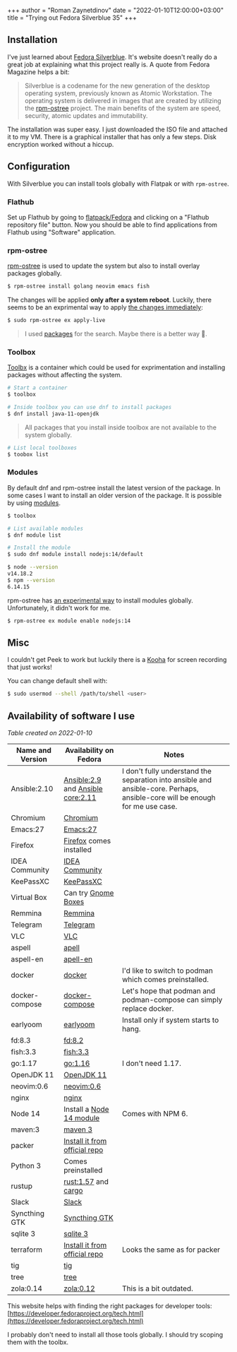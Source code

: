 +++
author = "Roman Zaynetdinov"
date = "2022-01-10T12:00:00+03:00"
title = "Trying out Fedora Silverblue 35"
+++

## Installation

I've just learned about [Fedora Silverblue](https://silverblue.fedoraproject.org). It's website doesn't really do a great job at explaining what this project really is. A quote from Fedora Magazine helps a bit:

> Silverblue is a codename for the new generation of the desktop operating system, previously known as Atomic Workstation. The operating system is delivered in images that are created by utilizing the [rpm-ostree](https://coreos.github.io/rpm-ostree/) project. The main benefits of the system are speed, security, atomic updates and immutability. 

The installation was super easy. I just downloaded the ISO file and attached it to my VM. There is a graphical installer that has only a few steps. Disk encryption worked without a hiccup.


## Configuration

With Silverblue you can install tools globally with Flatpak or with `rpm-ostree`. 

### Flathub

Set up Flathub by going to [flatpack/Fedora](https://flatpak.org/setup/Fedora/) and clicking on a "Flathub repository file" button. Now you should be able to find applications from Flathub using "Software" application.

### rpm-ostree

[rpm-ostree](https://coreos.github.io/rpm-ostree/administrator-handbook/) is used to update the system but also to install overlay packages globally.

```sh
$ rpm-ostree install golang neovim emacs fish
```

The changes will be applied **only after a system reboot**. Luckily, there seems to be an exprimental way to apply [the changes immediately](https://techoverflow.net/2021/05/15/how-to-apply-fedora-coreos-changes-without-a-reboot/):

```sh
$ sudo rpm-ostree ex apply-live
```

> I used [packages](https://packages.fedoraproject.org/) for the search. Maybe there is a better way 🤔.

### Toolbox

[Toolbx](https://containertoolbx.org/) is a container which could be used for exprimentation and installing packages without affecting the system.

```sh
# Start a container
$ toolbox

# Inside toolbox you can use dnf to install packages
$ dnf install java-11-openjdk
```

> All packages that you install inside toolbox are not available to the system globally.

```sh
# List local toolboxes
$ toobox list
```

### Modules

By default dnf and rpm-ostree install the latest version of the package. In some cases I want to install an older version of the package. It is possible by using [modules](https://docs.fedoraproject.org/en-US/modularity/installing-modules/).

```sh
$ toolbox

# List available modules
$ dnf module list

# Install the module
$ sudo dnf module install nodejs:14/default

$ node --version
v14.18.2
$ npm --version
6.14.15
```

rpm-ostree has [an experimental way](https://coreos.github.io/rpm-ostree/administrator-handbook/#modularity) to install modules globally. Unfortunately, it didn't work for me.

```sh
$ rpm-ostree ex module enable nodejs:14
```


## Misc

I couldn't get Peek to work but luckily there is a [Kooha](https://github.com/SeaDve/Kooha) for screen recording that just works!

You can change default shell with:

```sh
$ sudo usermod --shell /path/to/shell <user>
```


## Availability of software I use

*Table created on 2022-01-10*

| Name and Version | Availability on Fedora | Notes |
| ---------------- | ---------------------- | ------|
| Ansible:2.10 | [Ansible:2.9](https://packages.fedoraproject.org/pkgs/ansible/ansible/) and [Ansible core:2.11](https://packages.fedoraproject.org/pkgs/ansible-core/ansible-core/) | I don't fully understand the separation into ansible and ansible-core. Perhaps, ansible-core will be enough for me use case.
| Chromium | [Chromium](https://flathub.org/apps/details/org.chromium.Chromium) |
| Emacs:27 | [Emacs:27](https://packages.fedoraproject.org/pkgs/emacs/emacs/) |
| Firefox | [Firefox](https://flathub.org/apps/details/org.mozilla.firefox) comes installed |
| IDEA Community | [IDEA Community](https://flathub.org/apps/details/com.jetbrains.IntelliJ-IDEA-Community) |
| KeePassXC | [KeePassXC](https://flathub.org/apps/details/org.keepassxc.KeePassXC) |
| Virtual Box | Can try [Gnome Boxes](https://flathub.org/apps/details/org.gnome.Boxes) |
| Remmina | [Remmina](https://flathub.org/apps/details/org.remmina.Remmina) |
| Telegram | [Telegram](https://flathub.org/apps/details/org.telegram.desktop) |
| VLC | [VLC](https://flathub.org/apps/details/org.videolan.VLC) |
| aspell | [apell](https://packages.fedoraproject.org/pkgs/aspell/aspell/)
| aspell-en | [apell-en](https://packages.fedoraproject.org/pkgs/aspell-en/aspell-en/) |
| docker | [docker](https://developer.fedoraproject.org/tools/docker/about.html) | I'd like to switch to podman which comes preinstalled. |
| docker-compose | [docker-compose](https://developer.fedoraproject.org/tools/docker/compose.html) | Let's hope that podman and podman-compose can simply replace docker. |
| earlyoom | [earlyoom](https://packages.fedoraproject.org/pkgs/earlyoom/earlyoom/) | Install only if system starts to hang. |
| fd:8.3 | [fd:8.2](https://packages.fedoraproject.org/pkgs/rust-fd-find/fd-find/) |
| fish:3.3 | [fish:3.3](https://packages.fedoraproject.org/pkgs/fish/fish/) |
| go:1.17 | [go:1.16](https://packages.fedoraproject.org/pkgs/golang/golang/) | I don't need 1.17. |
| OpenJDK 11 | [OpenJDK 11](https://packages.fedoraproject.org/pkgs/java-11-openjdk/java-11-openjdk-devel/) |
| neovim:0.6 | [neovim:0.6](https://packages.fedoraproject.org/pkgs/neovim/neovim/) |
| nginx | [nginx](https://packages.fedoraproject.org/pkgs/nginx/nginx/) |
| Node 14 | Install a [Node 14 module](https://developer.fedoraproject.org/tech/languages/nodejs/nodejs.html) | Comes with NPM 6.
| maven:3 | [maven 3](https://packages.fedoraproject.org/pkgs/maven/maven/) |
| packer | [Install it from official repo](https://learn.hashicorp.com/tutorials/packer/get-started-install-cli) | 
| Python 3 | Comes preinstalled |
| rustup | [rust:1.57](https://packages.fedoraproject.org/pkgs/rust/rust/) and [cargo](https://packages.fedoraproject.org/pkgs/rust/cargo/) |
| Slack | [Slack](https://flathub.org/apps/details/com.slack.Slack) |
| Syncthing GTK | [Syncthing GTK](https://flathub.org/apps/details/me.kozec.syncthingtk) |
| sqlite 3 | [sqlite 3](https://packages.fedoraproject.org/pkgs/sqlite/sqlite/) |
| terraform | [Install it from official repo](https://learn.hashicorp.com/tutorials/terraform/install-cli) | Looks the same as for packer |
| tig | [tig](https://packages.fedoraproject.org/pkgs/tig/tig/) |
| tree | [tree](https://packages.fedoraproject.org/pkgs/tree/tree/) |
| zola:0.14 | [zola:0.12](https://packages.fedoraproject.org/pkgs/zola/zola/) | This is a bit outdated.

This website helps with finding the right packages for developer tools: [https://developer.fedoraproject.org/tech.html](https://developer.fedoraproject.org/tech.html)

I probably don't need to install all those tools globally. I should try scoping them with the toolbx.
